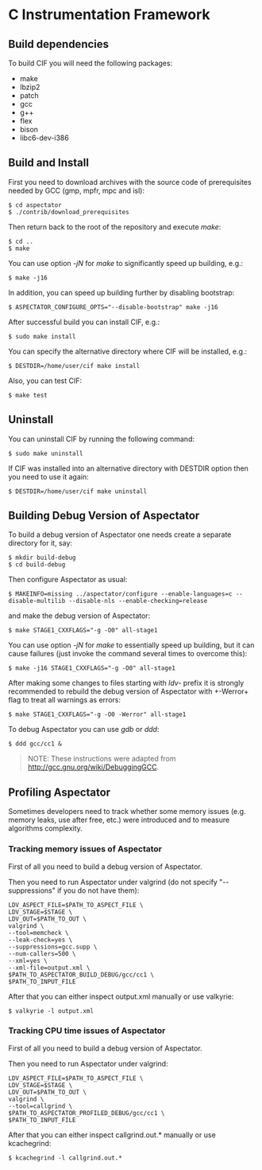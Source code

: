 # C Instrumentation Framework

## Build dependencies

To build CIF you will need the following packages:

* make
* lbzip2
* patch
* gcc
* g++
* flex
* bison
* libc6-dev-i386

## Build and Install

First you need to download archives with the source code of prerequisites needed by GCC (gmp, mpfr, mpc and isl):

    $ cd aspectator
    $ ./contrib/download_prerequisites

Then return back to the root of the repository and execute _make_:

    $ cd ..
    $ make

You can use option _-jN_ for _make_ to significantly speed up building, e.g.:

    $ make -j16

In addition, you can speed up building further by disabling bootstrap:

    $ ASPECTATOR_CONFIGURE_OPTS="--disable-bootstrap" make -j16

After successful build you can install CIF, e.g.:

    $ sudo make install

You can specify the alternative directory where CIF will be installed, e.g.:

    $ DESTDIR=/home/user/cif make install

Also, you can test CIF:

    $ make test

## Uninstall

You can uninstall CIF by running the following command:

    $ sudo make uninstall

If CIF was installed into an alternative directory with DESTDIR option then you need to use it again:

    $ DESTDIR=/home/user/cif make uninstall

## Building Debug Version of Aspectator

To build a debug version of Aspectator one needs create a separate directory for
it, say:

    $ mkdir build-debug
    $ cd build-debug

Then configure Aspectator as usual:

    $ MAKEINFO=missing ../aspectator/configure --enable-languages=c --disable-multilib --disable-nls --enable-checking=release

and make the debug version of Aspectator:

    $ make STAGE1_CXXFLAGS="-g -O0" all-stage1

You can use option _-jN_ for _make_ to essentially speed up building, but it
can cause failures (just invoke the command several times to overcome this):

    $ make -j16 STAGE1_CXXFLAGS="-g -O0" all-stage1

After making some changes to files starting with _ldv-_ prefix it is strongly
recommended to rebuild the debug version of Aspectator with +-Werror+ flag to
treat all warnings as errors:

    $ make STAGE1_CXXFLAGS="-g -O0 -Werror" all-stage1

To debug Aspectator you can use _gdb_ or _ddd_:

    $ ddd gcc/cc1 &

> NOTE: These instructions were adapted from http://gcc.gnu.org/wiki/DebuggingGCC.

## Profiling Aspectator

Sometimes developers need to track whether some memory issues (e.g. memory
leaks, use after free, etc.) were introduced and to measure algorithms
complexity.

### Tracking memory issues of Aspectator

First of all you need to build a debug version of Aspectator.

Then you need to run Aspectator under valgrind (do not specify "--suppressions"
if you do not have them):

    LDV_ASPECT_FILE=$PATH_TO_ASPECT_FILE \
    LDV_STAGE=$STAGE \
    LDV_OUT=$PATH_TO_OUT \
    valgrind \
    --tool=memcheck \
    --leak-check=yes \
    --suppressions=gcc.supp \
    --num-callers=500 \
    --xml=yes \
    --xml-file=output.xml \
    $PATH_TO_ASPECTATOR_BUILD_DEBUG/gcc/cc1 \
    $PATH_TO_INPUT_FILE


After that you can either inspect output.xml manually or use valkyrie:

    $ valkyrie -l output.xml


### Tracking CPU time issues of Aspectator

First of all you need to build a debug version of Aspectator.

Then you need to run Aspectator under valgrind:

    LDV_ASPECT_FILE=$PATH_TO_ASPECT_FILE \
    LDV_STAGE=$STAGE \
    LDV_OUT=$PATH_TO_OUT \
    valgrind \
    --tool=callgrind \
    $PATH_TO_ASPECTATOR_PROFILED_DEBUG/gcc/cc1 \
    $PATH_TO_INPUT_FILE

After that you can either inspect callgrind.out.* manually or use kcachegrind:

    $ kcachegrind -l callgrind.out.*
